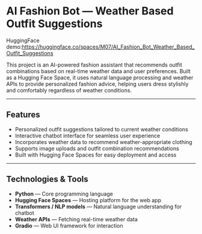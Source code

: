 # AI Fashion Bot — Weather Based Outfit Suggestions
HuggingFace demo:https://huggingface.co/spaces/M07/AI_Fashion_Bot_Weather_Based_Outfit_Suggestions

This project is an AI-powered fashion assistant that recommends outfit combinations based on real-time weather data and user preferences. Built as a Hugging Face Space, it uses natural language processing and weather APIs to provide personalized fashion advice, helping users dress stylishly and comfortably regardless of weather conditions.

---

## Features

- Personalized outfit suggestions tailored to current weather conditions
- Interactive chatbot interface for seamless user experience
- Incorporates weather data to recommend weather-appropriate clothing
- Supports image uploads and outfit combination recommendations
- Built with Hugging Face Spaces for easy deployment and access

---

## Technologies & Tools

- **Python** — Core programming language
- **Hugging Face Spaces** — Hosting platform for the web app
- **Transformers / NLP models** — Natural language understanding for chatbot
- **Weather APIs** — Fetching real-time weather data
- **Gradio** — Web UI framework for interaction

